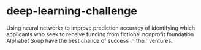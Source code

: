 # deep-learning-challenge

Using neural networks to improve prediction accuracy of identifying which applicants who seek to receive funding from fictional nonprofit foundation Alphabet Soup have the best chance of success in their ventures.
